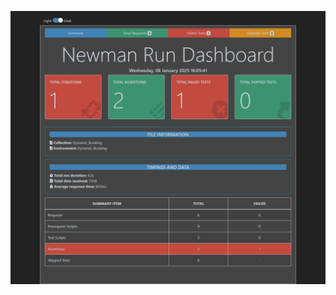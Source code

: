 ![Alt text](https://github.com/fablihaafia/BookingAPITestWithNewMan/blob/main/screencapture-file-E-afia-SoftWare-Testing-apiFIle-Booking-newman-Dynamic-Booking-2025-01-08-10-05-41-793-0-html-2025-03-24-11_33_20.png)
